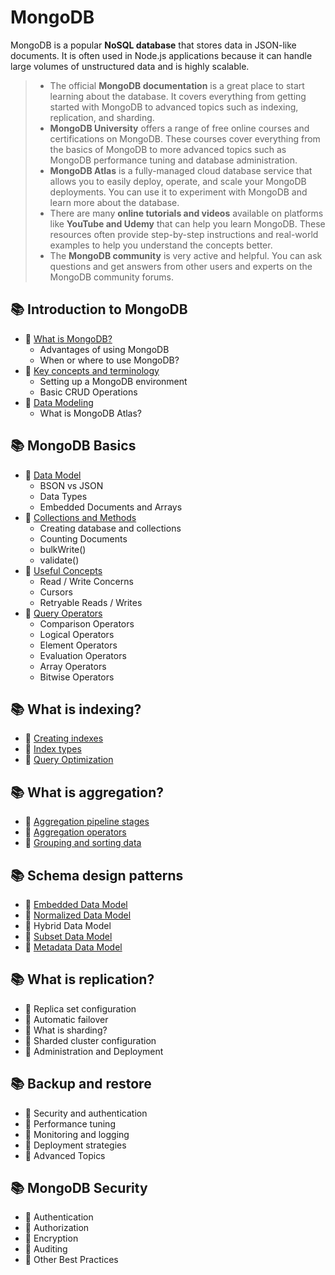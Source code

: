 # MongoDB

MongoDB is a popular **NoSQL database** that stores data in JSON-like documents. It is often used in Node.js applications because it can handle large volumes of unstructured data and is highly scalable.

> * The official **MongoDB documentation** is a great place to start learning about the database. It covers everything from getting started with MongoDB to advanced topics such as indexing, replication, and sharding.
> * **MongoDB University** offers a range of free online courses and certifications on MongoDB. These courses cover everything from the basics of MongoDB to more advanced topics such as MongoDB performance tuning and database administration.
> * **MongoDB Atlas** is a fully-managed cloud database service that allows you to easily deploy, operate, and scale your MongoDB deployments. You can use it to experiment with MongoDB and learn more about the database.
> * There are many **online tutorials and videos** available on platforms like **YouTube and Udemy** that can help you learn MongoDB. These resources often provide step-by-step instructions and real-world examples to help you understand the concepts better.
> * The **MongoDB community** is very active and helpful. You can ask questions and get answers from other users and experts on the MongoDB community forums.

## 📚 Introduction to MongoDB
* 📖 [What is MongoDB?](https://github.com/SKindij/Database-Handbook/tree/main/MongoDB/INTRO#basics)
  + Advantages of using MongoDB
  + When or where to use MongoDB?
* 📖 [Key concepts and terminology](https://github.com/SKindij/Database-Handbook/tree/main/MongoDB/INTRO#terminology)
  + Setting up a MongoDB environment
  + Basic CRUD Operations
* 📖 [Data Modeling](https://github.com/SKindij/Database-Handbook/tree/main/MongoDB/INTRO#modeling)
  + What is MongoDB Atlas?

## 📚 MongoDB Basics
* 📖 [Data Model](https://github.com/SKindij/Database-Handbook/tree/main/MongoDB/BASICS#basics)
  + BSON vs JSON
  + Data Types
  + Embedded Documents and Arrays
* 📖 [Collections and Methods](https://github.com/SKindij/Database-Handbook/tree/main/MongoDB/BASICS#colometh)
  + Creating database and collections
  + Counting Documents
  + bulkWrite()
  + validate()
* 📖 [Useful Concepts](https://github.com/SKindij/Database-Handbook/tree/main/MongoDB/BASICS#concepts)
  + Read / Write Concerns
  + Cursors
  + Retryable Reads / Writes
* 📖 [Query Operators](https://github.com/SKindij/Database-Handbook/tree/main/MongoDB/BASICS#operators)
  + Comparison Operators
  + Logical Operators
  + Element Operators
  + Evaluation Operators
  + Array Operators
  + Bitwise Operators


## 📚 What is indexing?
* 📖 [Creating indexes](https://github.com/SKindij/Database-Handbook/tree/main/MongoDB/INDEXES#creating)
* 📖 [Index types](https://github.com/SKindij/Database-Handbook/tree/main/MongoDB/INDEXES#types)
* 📖 [Query Optimization](https://github.com/SKindij/Database-Handbook/tree/main/MongoDB/INDEXES#optimization)


## 📚 What is aggregation?
* 📖 [Aggregation pipeline stages](https://github.com/SKindij/Database-Handbook/tree/main/MongoDB/AGGREGATION#pipeline)
* 📖 [Aggregation operators](https://github.com/SKindij/Database-Handbook/tree/main/MongoDB/AGGREGATION#operators)
* 📖 [Grouping and sorting data](https://github.com/SKindij/Database-Handbook/tree/main/MongoDB/AGGREGATION#sorting)


## 📚 Schema design patterns
* 📖 [Embedded Data Model](https://github.com/SKindij/Database-Handbook/tree/main/MongoDB/Schema-Design#embedded)
* 📖 [Normalized Data Model](https://github.com/SKindij/Database-Handbook/tree/main/MongoDB/Schema-Design#normalized)
* 📖 Hybrid Data Model
* 📖 [Subset Data Model](https://github.com/SKindij/Database-Handbook/tree/main/MongoDB/Schema-Design#subset)
* 📖 [Metadata Data Model](https://github.com/SKindij/Database-Handbook/tree/main/MongoDB/Schema-Design#metadata)


## 📚 What is replication?
* 📖 Replica set configuration
* 📖 Automatic failover
* 📖 What is sharding?
* 📖 Sharded cluster configuration
* 📖 Administration and Deployment

## 📚 Backup and restore
* 📖 Security and authentication
* 📖 Performance tuning
* 📖 Monitoring and logging
* 📖 Deployment strategies
* 📖 Advanced Topics


## 📚 MongoDB Security
* 📖 Authentication
* 📖 Authorization
* 📖 Encryption
* 📖 Auditing
* 📖 Other Best Practices

